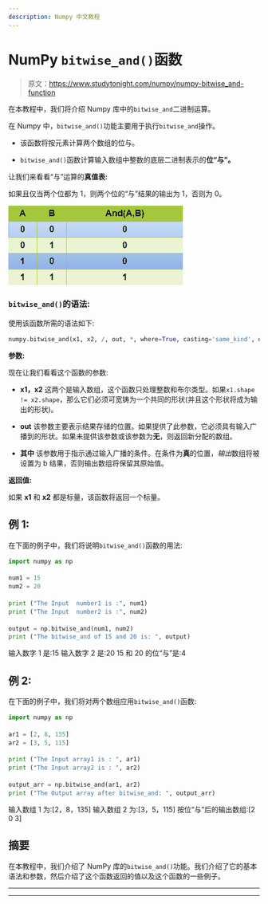 ```yaml
---
description: Numpy 中文教程
---
```


# NumPy `bitwise_and()`函数

> 原文：<https://www.studytonight.com/numpy/numpy-bitwise_and-function>

在本教程中，我们将介绍 Numpy 库中的`bitwise_and`二进制运算。

在 Numpy 中，`bitwise_and()`功能主要用于执行`bitwise_and`操作。

*   该函数将按元素计算两个数组的位与。

*   `bitwise_and()`函数计算输入数组中整数的底层二进制表示的**位“与”。**

让我们来看看“与”运算的**真值表:**

如果且仅当两个位都为 1，则两个位的“与”结果的输出为 1，否则为 0。

![](img/10c9b2155e5277fcd2861fd77cfa422c.png)

### `bitwise_and()`的语法:

使用该函数所需的语法如下:

```py
numpy.bitwise_and(x1, x2, /, out, *, where=True, casting='same_kind', order='K', dtype,subok=True[, signature, extobj]) = <ufunc 'bitwise_and'>
```

**参数:**

现在让我们看看这个函数的参数:

*   **x1，x2**
    这两个是输入数组，这个函数只处理整数和布尔类型。如果`x1.shape != x2.shape`，那么它们必须可宽铸为一个共同的形状(并且这个形状将成为输出的形状)。

*   **out**
    该参数主要表示结果存储的位置。如果提供了此参数，它必须具有输入广播到的形状。如果未提供该参数或该参数为**无**，则返回新分配的数组。

*   **其中**
    该参数用于指示通过输入广播的条件。在条件为**真**的位置，*输出*数组将被设置为 b 结果，否则输出数组将保留其原始值。

**返回值:**

如果 **x1** 和 **x2** 都是标量，该函数将返回一个标量。

## 例 1:

在下面的例子中，我们将说明`bitwise_and()`函数的用法:

```py
import numpy as np

num1 = 15
num2 = 20

print ("The Input  number1 is :", num1)
print ("The Input  number2 is :", num2) 

output = np.bitwise_and(num1, num2) 
print ("The bitwise_and of 15 and 20 is: ", output) 
```

输入数字 1 是:15
输入数字 2 是:20
15 和 20 的位“与”是:4

## 例 2:

在下面的例子中，我们将对两个数组应用`bitwise_and()`函数:

```py
import numpy as np

ar1 = [2, 8, 135]
ar2 = [3, 5, 115]

print ("The Input array1 is : ", ar1) 
print ("The Input array2 is : ", ar2)

output_arr = np.bitwise_and(ar1, ar2) 
print ("The Output array after bitwise_and: ", output_arr)
```

输入数组 1 为:[2，8，135]
输入数组 2 为:[3，5，115]
按位“与”后的输出数组:[2 0 3]

## 摘要

在本教程中，我们介绍了 NumPy 库的`bitwise_and()`功能。我们介绍了它的基本语法和参数，然后介绍了这个函数返回的值以及这个函数的一些例子。

* * *

* * *